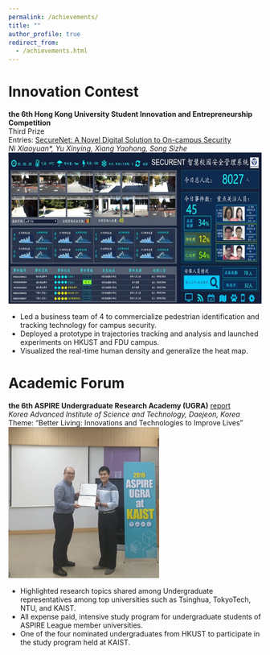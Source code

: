 ```yaml
---
permalink: /achievements/
title: ""
author_profile: true
redirect_from:
  - /achievements.html
---
```


Innovation Contest
======
**the 6th Hong Kong University Student Innovation and Entrepreneurship Competition**<br>
Third Prize<br>
Entries: [SecureNet: A Novel Digital Solution to On-campus Security](\files\EP017_BP.pdf)<br>
*Ni Xiaoyuan\*, Yu Xinying, Xiang Yaohong, Song Sizhe*
<br><img src = "\images\Demopage.png"
    alt = "SecureNet Demo Page"
    height = "300" a=""
    />

- Led a business team of 4 to commercialize pedestrian identification and tracking technology for campus security.
- Deployed a prototype in trajectories tracking and analysis and launched experiments on HKUST and FDU campus.
- Visualized the real-time human density and generalize the heat map.

Academic Forum
======
**the 6th ASPIRE Undergraduate Research Academy (UGRA)** [report](http://www.ipo.titech.ac.jp/aspire/2019_ASPIRE_UGRA_report.pdf)
<br>*Korea Advanced Institute of Science and Technology, Daejeon, Korea*
<br>Theme: “Better Living: Innovations and Technologies to Improve Lives”
<br><img src = "\images\KAIST.jpg"
    alt = "KAIST Forum Photo"
    width = "300" a=""
    />

- Highlighted research topics shared among Undergraduate representatives among top universities such as Tsinghua, TokyoTech, NTU, and KAIST.
- All expense paid, intensive study program for undergraduate students of ASPIRE League member universities.
- One of the four nominated undergraduates from HKUST to participate in the study program held at KAIST.

